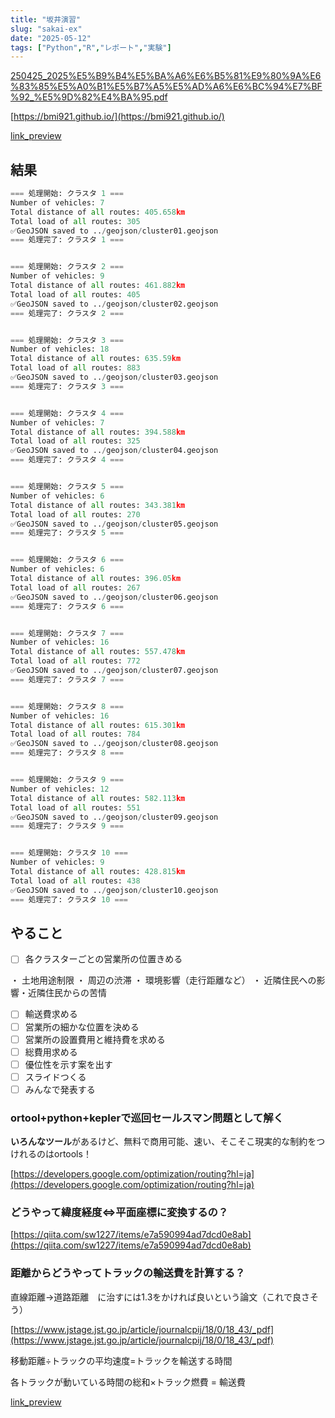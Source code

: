 ```yaml
---
title: "坂井演習"
slug: "sakai-ex"
date: "2025-05-12"
tags: ["Python","R","レポート","実験"]
---
```



[250425_2025%E5%B9%B4%E5%BA%A6%E6%B5%81%E9%80%9A%E6%83%85%E5%A0%B1%E5%B7%A5%E5%AD%A6%E6%BC%94%E7%BF%92_%E5%9D%82%E4%BA%95.pdf](https://prod-files-secure.s3.us-west-2.amazonaws.com/869ddd21-7f28-4904-ad9a-084764054f0f/bc9a7be6-fdbe-46c0-9ec8-51a449b6e738/250425_2025%E5%B9%B4%E5%BA%A6%E6%B5%81%E9%80%9A%E6%83%85%E5%A0%B1%E5%B7%A5%E5%AD%A6%E6%BC%94%E7%BF%92_%E5%9D%82%E4%BA%95.pdf?X-Amz-Algorithm=AWS4-HMAC-SHA256&X-Amz-Content-Sha256=UNSIGNED-PAYLOAD&X-Amz-Credential=ASIAZI2LB4664JKRTC32%2F20250516%2Fus-west-2%2Fs3%2Faws4_request&X-Amz-Date=20250516T043826Z&X-Amz-Expires=3600&X-Amz-Security-Token=IQoJb3JpZ2luX2VjEIT%2F%2F%2F%2F%2F%2F%2F%2F%2F%2FwEaCXVzLXdlc3QtMiJIMEYCIQCCQorXgMHcEvZyllPjeuh%2FX00vxwcON8d7SXPQmxK64AIhAPy%2Bmk2jRpWKKfcdTXCvq406tqpcTwdVZ9ySC3fxEj%2B8Kv8DCD0QABoMNjM3NDIzMTgzODA1IgwDv%2B9k6A2ORAay52cq3AP3HDPnAc5F3CcZKz%2FotO1fWSBekICvXFbqJBdpop7BJBViRj4He2ka73iu%2B6WrrwXy%2BiZ75ioNTjkSqr5TGdjn3tVZmgRDTClYTYXWD%2FX%2BsAjZCq%2F%2FguO%2BoM3ZnzVjhPgCBiw7dr6y6P0MXfFD4dmnqkWyql72vWIVSU7nub4Sic5fv0tk4AqqPIS10pZr1MAUJkvvj3mgjdGMhUxMVeOXtUSMr20KmBQylGkBZ5QzFebzsuJE5KUHzDHDtut8sW5b9tJvycTdU89kSeGjTGk4cpR5Btfhd4PkhW%2FVO8F4T%2B8tnpK03zS0nXunKqDooFbvaflJFeJWNhToGbxtQ8le4jZAGBr%2Bf93QxcwwF%2BYlgd9KkoJycCQ7vKwUy9VH6jatpJDYf%2BtSjDqmnZOkuc2wtsAD3GnAlaww2QWS9SaezE%2BNEKuwUzGhmJ6JQ37%2FysVq4BuPLvNmXeStgJwqKly835lRLYpQDteIo7%2FOFxcWdjeKnwq62ydrMzHZBcbcr7IzHE1HUjVio2hpITVn45DXmGBywiMmzO%2FPMgv1dqBRe4gtHF24gWS291hs0Q2Ra3ukl1%2FtTJwaW5OR4GSeuZSbvo%2BELoaQvIQCiIiQOq23pW3kfL1Se6Tl1JN0fjDb75rBBjqkAV99Idj0jSFEt6oojn1OQhVBQugx6%2BKLoaRuJuwW8FYkn0splK60bKZrwSMN%2BS9WFWsgVwfJHQy66cYB7c9HOJQ73C1pnJTe0%2FHNd2F%2Fo%2F7glkajTEfifKBhQaxJKgWUmDuwhJpmkpaDUVYIqAGIR9clZFLukEkrY7yio%2Fn7SMvCoVnaqa%2BrI0B4s9noJ6ZMHXyhsLNTpcWdzIEGtoktBqn8lmOM&X-Amz-Signature=60d2e1e3a0f9fcc21e1f1846599f719db9c3d62ec8817d4137ede75606daca62&X-Amz-SignedHeaders=host&x-id=GetObject)


[https://bmi921.github.io/](https://bmi921.github.io/)


[link_preview](https://github.com/bmi921/logistics-cluster-cvrp/blob/main/output/centers.csv)


## 結果


```python
=== 処理開始: クラスタ 1 ===
Number of vehicles: 7
Total distance of all routes: 405.658km
Total load of all routes: 305
✅GeoJSON saved to ../geojson/cluster01.geojson
=== 処理完了: クラスタ 1 ===


=== 処理開始: クラスタ 2 ===
Number of vehicles: 9
Total distance of all routes: 461.882km
Total load of all routes: 405
✅GeoJSON saved to ../geojson/cluster02.geojson
=== 処理完了: クラスタ 2 ===


=== 処理開始: クラスタ 3 ===
Number of vehicles: 18
Total distance of all routes: 635.59km
Total load of all routes: 883
✅GeoJSON saved to ../geojson/cluster03.geojson
=== 処理完了: クラスタ 3 ===


=== 処理開始: クラスタ 4 ===
Number of vehicles: 7
Total distance of all routes: 394.588km
Total load of all routes: 325
✅GeoJSON saved to ../geojson/cluster04.geojson
=== 処理完了: クラスタ 4 ===


=== 処理開始: クラスタ 5 ===
Number of vehicles: 6
Total distance of all routes: 343.381km
Total load of all routes: 270
✅GeoJSON saved to ../geojson/cluster05.geojson
=== 処理完了: クラスタ 5 ===


=== 処理開始: クラスタ 6 ===
Number of vehicles: 6
Total distance of all routes: 396.05km
Total load of all routes: 267
✅GeoJSON saved to ../geojson/cluster06.geojson
=== 処理完了: クラスタ 6 ===


=== 処理開始: クラスタ 7 ===
Number of vehicles: 16
Total distance of all routes: 557.478km
Total load of all routes: 772
✅GeoJSON saved to ../geojson/cluster07.geojson
=== 処理完了: クラスタ 7 ===


=== 処理開始: クラスタ 8 ===
Number of vehicles: 16
Total distance of all routes: 615.301km
Total load of all routes: 784
✅GeoJSON saved to ../geojson/cluster08.geojson
=== 処理完了: クラスタ 8 ===


=== 処理開始: クラスタ 9 ===
Number of vehicles: 12
Total distance of all routes: 582.113km
Total load of all routes: 551
✅GeoJSON saved to ../geojson/cluster09.geojson
=== 処理完了: クラスタ 9 ===


=== 処理開始: クラスタ 10 ===
Number of vehicles: 9
Total distance of all routes: 428.815km
Total load of all routes: 438
✅GeoJSON saved to ../geojson/cluster10.geojson
=== 処理完了: クラスタ 10 ===
```


## やること

- [ ] 各クラスターごとの営業所の位置きめる

・ 土地用途制限
・ 周辺の渋滞
・ 環境影響（走行距離など）
・ 近隣住民への影響・近隣住民からの苦情

- [ ] 輸送費求める
- [ ] 営業所の細かな位置を決める
- [ ] 営業所の設置費用と維持費を求める
- [ ] 総費用求める
- [ ] 優位性を示す案を出す
- [ ] スライドつくる
- [ ] みんなで発表する

### ortool+python+keplerで巡回セールスマン問題として解く


**いろんなツール**があるけど、無料で商用可能、速い、そこそこ現実的な制約をつけれるのはortools！


[https://developers.google.com/optimization/routing?hl=ja](https://developers.google.com/optimization/routing?hl=ja)


### どうやって緯度経度⇔平面座標に変換するの？


[https://qiita.com/sw1227/items/e7a590994ad7dcd0e8ab](https://qiita.com/sw1227/items/e7a590994ad7dcd0e8ab)


### 距離からどうやってトラックの輸送費を計算する？


直線距離→道路距離　に治すには1.3をかければ良いという論文（これで良さそう）


[https://www.jstage.jst.go.jp/article/journalcpij/18/0/18_43/_pdf](https://www.jstage.jst.go.jp/article/journalcpij/18/0/18_43/_pdf)


移動距離÷トラックの平均速度=トラックを輸送する時間


各トラックが動いている時間の総和×トラック燃費 = 輸送費


[link_preview](https://github.com/bmi921/logistics-cluster-cvrp)

